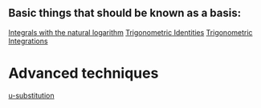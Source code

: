 ## Basic things that should be known as a basis: 
[Integrals with the natural logarithm](Integrals%20with%20the%20natural%20logarithm.md)
[Trigonometric Identities](Trigonometric%20Identities.md)
[Trigonometric Integrations](Trigonometric%20Integrations.md)
# Advanced techniques
[u-substitution](u-substitution.md)
